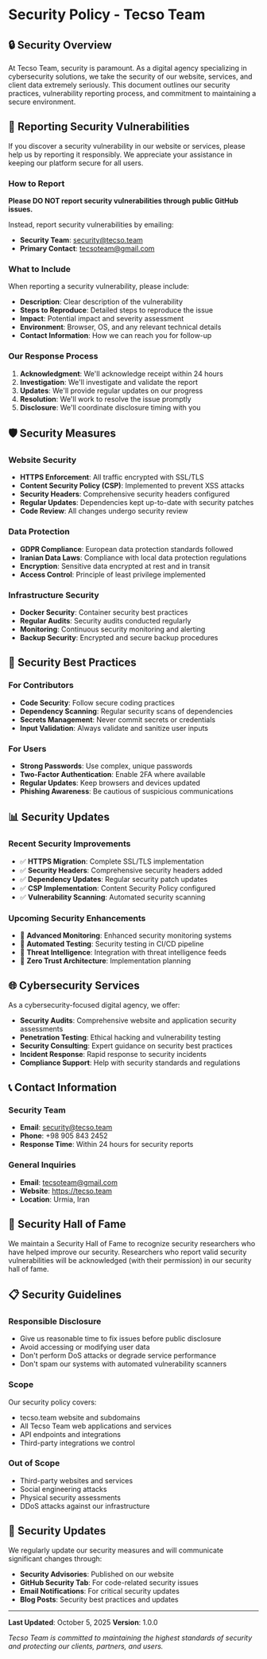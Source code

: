 # Security Policy - Tecso Team

## 🔒 Security Overview

At Tecso Team, security is paramount. As a digital agency specializing in cybersecurity solutions, we take the security of our website, services, and client data extremely seriously. This document outlines our security practices, vulnerability reporting process, and commitment to maintaining a secure environment.

## 🚨 Reporting Security Vulnerabilities

If you discover a security vulnerability in our website or services, please help us by reporting it responsibly. We appreciate your assistance in keeping our platform secure for all users.

### How to Report

**Please DO NOT report security vulnerabilities through public GitHub issues.**

Instead, report security vulnerabilities by emailing:
- **Security Team**: security@tecso.team
- **Primary Contact**: tecsoteam@gmail.com

### What to Include

When reporting a security vulnerability, please include:

- **Description**: Clear description of the vulnerability
- **Steps to Reproduce**: Detailed steps to reproduce the issue
- **Impact**: Potential impact and severity assessment
- **Environment**: Browser, OS, and any relevant technical details
- **Contact Information**: How we can reach you for follow-up

### Our Response Process

1. **Acknowledgment**: We'll acknowledge receipt within 24 hours
2. **Investigation**: We'll investigate and validate the report
3. **Updates**: We'll provide regular updates on our progress
4. **Resolution**: We'll work to resolve the issue promptly
5. **Disclosure**: We'll coordinate disclosure timing with you

## 🛡️ Security Measures

### Website Security

- **HTTPS Enforcement**: All traffic encrypted with SSL/TLS
- **Content Security Policy (CSP)**: Implemented to prevent XSS attacks
- **Security Headers**: Comprehensive security headers configured
- **Regular Updates**: Dependencies kept up-to-date with security patches
- **Code Review**: All changes undergo security review

### Data Protection

- **GDPR Compliance**: European data protection standards followed
- **Iranian Data Laws**: Compliance with local data protection regulations
- **Encryption**: Sensitive data encrypted at rest and in transit
- **Access Control**: Principle of least privilege implemented

### Infrastructure Security

- **Docker Security**: Container security best practices
- **Regular Audits**: Security audits conducted regularly
- **Monitoring**: Continuous security monitoring and alerting
- **Backup Security**: Encrypted and secure backup procedures

## 🔧 Security Best Practices

### For Contributors

- **Code Security**: Follow secure coding practices
- **Dependency Scanning**: Regular security scans of dependencies
- **Secrets Management**: Never commit secrets or credentials
- **Input Validation**: Always validate and sanitize user inputs

### For Users

- **Strong Passwords**: Use complex, unique passwords
- **Two-Factor Authentication**: Enable 2FA where available
- **Regular Updates**: Keep browsers and devices updated
- **Phishing Awareness**: Be cautious of suspicious communications

## 📊 Security Updates

### Recent Security Improvements

- ✅ **HTTPS Migration**: Complete SSL/TLS implementation
- ✅ **Security Headers**: Comprehensive security headers added
- ✅ **Dependency Updates**: Regular security patch updates
- ✅ **CSP Implementation**: Content Security Policy configured
- ✅ **Vulnerability Scanning**: Automated security scanning

### Upcoming Security Enhancements

- 🔄 **Advanced Monitoring**: Enhanced security monitoring systems
- 🔄 **Automated Testing**: Security testing in CI/CD pipeline
- 🔄 **Threat Intelligence**: Integration with threat intelligence feeds
- 🔄 **Zero Trust Architecture**: Implementation planning

## 🌐 Cybersecurity Services

As a cybersecurity-focused digital agency, we offer:

- **Security Audits**: Comprehensive website and application security assessments
- **Penetration Testing**: Ethical hacking and vulnerability testing
- **Security Consulting**: Expert guidance on security best practices
- **Incident Response**: Rapid response to security incidents
- **Compliance Support**: Help with security standards and regulations

## 📞 Contact Information

### Security Team
- **Email**: security@tecso.team
- **Phone**: +98 905 843 2452
- **Response Time**: Within 24 hours for security reports

### General Inquiries
- **Email**: tecsoteam@gmail.com
- **Website**: https://tecso.team
- **Location**: Urmia, Iran

## 📜 Security Hall of Fame

We maintain a Security Hall of Fame to recognize security researchers who have helped improve our security. Researchers who report valid security vulnerabilities will be acknowledged (with their permission) in our security hall of fame.

## 📋 Security Guidelines

### Responsible Disclosure

- Give us reasonable time to fix issues before public disclosure
- Avoid accessing or modifying user data
- Don't perform DoS attacks or degrade service performance
- Don't spam our systems with automated vulnerability scanners

### Scope

Our security policy covers:
- tecso.team website and subdomains
- All Tecso Team web applications and services
- API endpoints and integrations
- Third-party integrations we control

### Out of Scope

- Third-party websites and services
- Social engineering attacks
- Physical security assessments
- DDoS attacks against our infrastructure

## 🔄 Security Updates

We regularly update our security measures and will communicate significant changes through:

- **Security Advisories**: Published on our website
- **GitHub Security Tab**: For code-related security issues
- **Email Notifications**: For critical security updates
- **Blog Posts**: Security best practices and updates

---

**Last Updated**: October 5, 2025
**Version**: 1.0.0

*Tecso Team is committed to maintaining the highest standards of security and protecting our clients, partners, and users.*